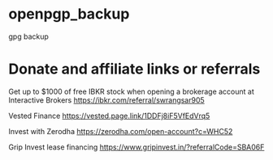 # openpgp_backup

gpg backup


# Donate and affiliate links or referrals

Get up to $1000 of free IBKR stock when opening a brokerage account at Interactive Brokers https://ibkr.com/referral/swrangsar905

Vested Finance
https://vested.page.link/1DDFj8iF5VfEdVrq5

Invest with Zerodha https://zerodha.com/open-account?c=WHC52

Grip Invest lease financing
https://www.gripinvest.in/?referralCode=SBA06F
